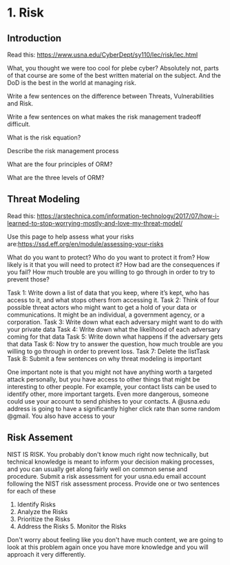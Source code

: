 # 1. Risk
## Introduction
Read this: https://www.usna.edu/CyberDept/sy110/lec/risk/lec.html

What, you thought we were too cool for plebe cyber? Absolutely not, parts of that course are some of the best written material on the subject. And the DoD is the best in the world at managing risk.

Write a few sentences on the difference between Threats, Vulnerabilities and Risk.

Write a few sentences on what makes the risk management tradeoff difficult.

What is the risk equation? 

Describe the risk management process

What are the four principles of ORM?

What are the three levels of ORM?

## Threat Modeling 
Read this: https://arstechnica.com/information-technology/2017/07/how-i-learned-to-stop-worrying-mostly-and-love-my-threat-model/

Use this page to help assess what your risks are:https://ssd.eff.org/en/module/assessing-your-risks

What do you want to protect? Who do you want to protect it from? How likely is it that you will need to protect it? How bad are the consequences if you fail? How much trouble are you willing to go through in order to try to prevent those?

Task 1: Write down a list of data that you keep, where it’s kept, who has access to it, and what stops others from accessing it.
Task 2: Think of four possible threat actors who might want to get a hold of your data or communications. It might be an individual, a government agency, or a corporation.
Task 3: Write down what each adversary might want to do with your private data
Task 4: Write down what the likelihood of each adversary coming for that data
Task 5: Write down what happens if the adversary gets that data
Task 6: Now try to answer the question, how much trouble are you willing to go through in order to prevent loss.
Task 7: Delete the listTask
Task 8: Submit a few sentences on why threat modeling is important

One important note is that you might not have anything worth a targeted attack personally, but you have access to other things that might be interesting to other people. For example, your contact lists can be used to identify other, more important targets. Even more dangerous, someone could use your account to send phishes to your contacts. A @usna.edu address is going to have a significantly higher click rate than some random @gmail. You also have access to your 


## Risk Assement
NIST IS RISK. 
You probably don't know much right now technically, but technical knowledge is meant to inform your decision making processes, and you can usually get along fairly well on common sense and procedure. Submit a risk assessment for your usna.edu email account following the NIST risk assessment process. 
Provide one or two sentences for each of these 
1. Identify Risks
2. Analyze the Risks
3. Prioritize the Risks
4. Address the Risks
5. Monitor the Risks 

Don't worry about feeling like you don't have much content, we are going to look at this problem again once you have more knowledge and you will approach it very differently. 
